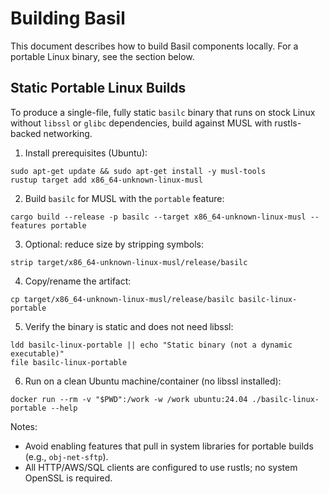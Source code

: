 # Building Basil

This document describes how to build Basil components locally. For a portable Linux binary, see the section below.

## Static Portable Linux Builds

To produce a single-file, fully static `basilc` binary that runs on stock Linux without `libssl` or `glibc` dependencies, build against MUSL with rustls-backed networking.

1) Install prerequisites (Ubuntu):

```
sudo apt-get update && sudo apt-get install -y musl-tools
rustup target add x86_64-unknown-linux-musl
```

2) Build `basilc` for MUSL with the `portable` feature:

```
cargo build --release -p basilc --target x86_64-unknown-linux-musl --features portable
```

3) Optional: reduce size by stripping symbols:

```
strip target/x86_64-unknown-linux-musl/release/basilc
```

4) Copy/rename the artifact:

```
cp target/x86_64-unknown-linux-musl/release/basilc basilc-linux-portable
```

5) Verify the binary is static and does not need libssl:

```
ldd basilc-linux-portable || echo "Static binary (not a dynamic executable)"
file basilc-linux-portable
```

6) Run on a clean Ubuntu machine/container (no libssl installed):

```
docker run --rm -v "$PWD":/work -w /work ubuntu:24.04 ./basilc-linux-portable --help
```

Notes:
- Avoid enabling features that pull in system libraries for portable builds (e.g., `obj-net-sftp`).
- All HTTP/AWS/SQL clients are configured to use rustls; no system OpenSSL is required.
